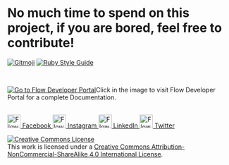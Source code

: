 # No much time to spend on this project, if you are bored, feel free to contribute!
[![Gitmoji](https://img.shields.io/badge/gitmoji-%20😜%20😍-FFDD67.svg)](https://gitmoji.dev) [![Ruby Style Guide](https://img.shields.io/badge/code_style-rubocop-brightgreen.svg)](https://github.com/rubocop-hq/rubocop)

<br>

[![Go to Flow Developer Portal](https://dev.flowfin.tech/assets/flow-header.svg)](https://dev.flowfin.tech)Click in the image to visit Flow Developer Portal for a complete Documentation.

<br>


<div>
<a href="https://www.facebook.com/FlowFinTech"><img src="https://dev.flowfin.tech/assets/facebook.svg" alt="Flow on Facebook" height="30"> Facebook  </a>
<a href="https://www.instagram.com/flowfin.tech"><img src="https://dev.flowfin.tech/assets/instagram.svg" alt="Flow on Instagram" height="30"> Instagram  </a>
<a href="https://www.linkedin.com/company/flow-fintech"><img src="https://dev.flowfin.tech/assets/linkedin.svg" alt="Flow on LinkedIn" height="30"> LinkedIn </a>
<a href="https://twitter.com/FlowFinTech"><img src="https://dev.flowfin.tech/assets/twitter.svg" alt="Flow on Twitter" height="30"> Twitter </a>
</div>

<a rel="license" href="http://creativecommons.org/licenses/by-nc-sa/4.0/"><img alt="Creative Commons License" style="border-width:0" src="https://i.creativecommons.org/l/by-nc-sa/4.0/88x31.png" /></a><br />This work is licensed under a <a rel="license" href="http://creativecommons.org/licenses/by-nc-sa/4.0/">Creative Commons Attribution-NonCommercial-ShareAlike 4.0 International License</a>.

